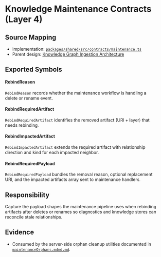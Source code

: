 # Knowledge Maintenance Contracts (Layer 4)

## Source Mapping
- Implementation: [`packages/shared/src/contracts/maintenance.ts`](../../../packages/shared/src/contracts/maintenance.ts)
- Parent design: [Knowledge Graph Ingestion Architecture](../../layer-3/knowledge-graph-ingestion.mdmd.md)

## Exported Symbols

#### RebindReason
`RebindReason` records whether the maintenance workflow is handling a delete or rename event.

#### RebindRequiredArtifact
`RebindRequiredArtifact` identifies the removed artifact (URI + layer) that needs rebinding.

#### RebindImpactedArtifact
`RebindImpactedArtifact` extends the required artifact with relationship direction and kind for each impacted neighbor.

#### RebindRequiredPayload
`RebindRequiredPayload` bundles the removal reason, optional replacement URI, and the impacted artifacts array sent to maintenance handlers.

## Responsibility
Capture the payload shapes the maintenance pipeline uses when rebinding artifacts after deletes or renames so diagnostics and knowledge stores can reconcile stale relationships.

## Evidence
- Consumed by the server-side orphan cleanup utilities documented in [`maintenanceOrphans.mdmd.md`](../language-server-runtime/maintenanceOrphans.mdmd.md).
